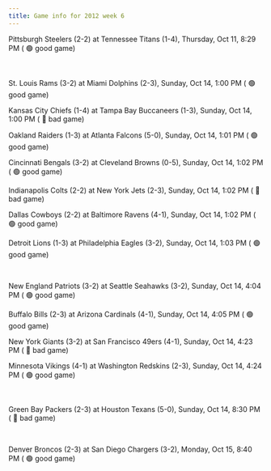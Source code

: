 ```yaml
---
title: Game info for 2012 week 6
---
```

Pittsburgh Steelers (2-2) at Tennessee Titans (1-4), Thursday, Oct 11, 8:29 PM (	:green_circle: good game)


<br/>

St. Louis Rams (3-2) at Miami Dolphins (2-3), Sunday, Oct 14, 1:00 PM (	:green_circle: good game)

Kansas City Chiefs (1-4) at Tampa Bay Buccaneers (1-3), Sunday, Oct 14, 1:00 PM (	:red_circle: bad game)

Oakland Raiders (1-3) at Atlanta Falcons (5-0), Sunday, Oct 14, 1:01 PM (	:green_circle: good game)

Cincinnati Bengals (3-2) at Cleveland Browns (0-5), Sunday, Oct 14, 1:02 PM (	:green_circle: good game)

Indianapolis Colts (2-2) at New York Jets (2-3), Sunday, Oct 14, 1:02 PM (	:red_circle: bad game)

Dallas Cowboys (2-2) at Baltimore Ravens (4-1), Sunday, Oct 14, 1:02 PM (	:green_circle: good game)

Detroit Lions (1-3) at Philadelphia Eagles (3-2), Sunday, Oct 14, 1:03 PM (	:green_circle: good game)


<br/>

New England Patriots (3-2) at Seattle Seahawks (3-2), Sunday, Oct 14, 4:04 PM (	:green_circle: good game)

Buffalo Bills (2-3) at Arizona Cardinals (4-1), Sunday, Oct 14, 4:05 PM (	:green_circle: good game)

New York Giants (3-2) at San Francisco 49ers (4-1), Sunday, Oct 14, 4:23 PM (	:red_circle: bad game)

Minnesota Vikings (4-1) at Washington Redskins (2-3), Sunday, Oct 14, 4:24 PM (	:green_circle: good game)


<br/>

Green Bay Packers (2-3) at Houston Texans (5-0), Sunday, Oct 14, 8:30 PM (	:red_circle: bad game)


<br/>

Denver Broncos (2-3) at San Diego Chargers (3-2), Monday, Oct 15, 8:40 PM (	:green_circle: good game)

